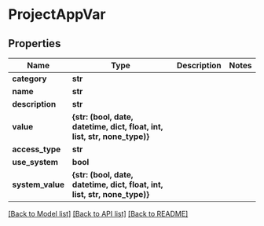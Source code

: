 # ProjectAppVar


## Properties
Name | Type | Description | Notes
------------ | ------------- | ------------- | -------------
**category** | **str** |  | 
**name** | **str** |  | 
**description** | **str** |  | 
**value** | **{str: (bool, date, datetime, dict, float, int, list, str, none_type)}** |  | 
**access_type** | **str** |  | 
**use_system** | **bool** |  | 
**system_value** | **{str: (bool, date, datetime, dict, float, int, list, str, none_type)}** |  | 

[[Back to Model list]](../README.md#documentation-for-models) [[Back to API list]](../README.md#documentation-for-api-endpoints) [[Back to README]](../README.md)


